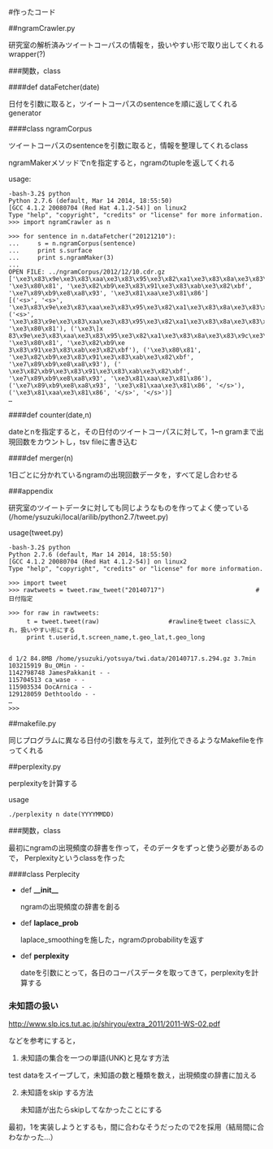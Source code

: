 #作ったコード

##ngramCrawler.py

研究室の解析済みツイートコーパスの情報を，扱いやすい形で取り出してくれるwrapper(?)

###関数，class

####def dataFetcher(date)

日付を引数に取ると，ツイートコーパスのsentenceを順に返してくれるgenerator

####class ngramCorpus

ツイートコーパスのsentenceを引数に取ると，情報を整理してくれるclass

ngramMakerメソッドでnを指定すると，ngramのtupleを返してくれる

usage:

```
-bash-3.2$ python
Python 2.7.6 (default, Mar 14 2014, 18:55:50) 
[GCC 4.1.2 20080704 (Red Hat 4.1.2-54)] on linux2
Type "help", "copyright", "credits" or "license" for more information.
>>> import ngramCrawler as n

>>> for sentence in n.dataFetcher("20121210"):
...     s = n.ngramCorpus(sentence)                                                                                                    
...     print s.surface
...     print s.ngramMaker(3)
... 
OPEN FILE: ../ngramCorpus/2012/12/10.cdr.gz
['\xe3\x83\x9e\xe3\x83\xaa\xe3\x83\x95\xe3\x82\xa1\xe3\x83\x8a\xe3\x83\x9c\xe3\x83\xbc\xe3\x82\xa4\xe3\x82\xba', '\xe3\x80\x81', '\xe3\x82\xb9\xe3\x83\x91\xe3\x83\xab\xe3\x82\xbf', '\xe7\x89\xb9\xe8\xa8\x93', '\xe3\x81\xaa\xe3\x81\x86']
[('<s>', '<s>', '\xe3\x83\x9e\xe3\x83\xaa\xe3\x83\x95\xe3\x82\xa1\xe3\x83\x8a\xe3\x83\x9c\xe3\x83\xbc\xe3\x82\xa4\xe3\x82\xba'), ('<s>', 
'\xe3\x83\x9e\xe3\x83\xaa\xe3\x83\x95\xe3\x82\xa1\xe3\x83\x8a\xe3\x83\x9c\xe3\x83\xbc\xe3\x82\xa4\xe3\x82\xba', '\xe3\x80\x81'), ('\xe3\]x
83\x9e\xe3\x83\xaa\xe3\x83\x95\xe3\x82\xa1\xe3\x83\x8a\xe3\x83\x9c\xe3\x83\xbc\xe3\x82\xa4\xe3\x82\xba', '\xe3\x80\x81', '\xe3\x82\xb9\xe
3\x83\x91\xe3\x83\xab\xe3\x82\xbf'), ('\xe3\x80\x81', '\xe3\x82\xb9\xe3\x83\x91\xe3\x83\xab\xe3\x82\xbf', '\xe7\x89\xb9\xe8\xa8\x93'), ('
\xe3\x82\xb9\xe3\x83\x91\xe3\x83\xab\xe3\x82\xbf', '\xe7\x89\xb9\xe8\xa8\x93', '\xe3\x81\xaa\xe3\x81\x86'), ('\xe7\x89\xb9\xe8\xa8\x93', '\xe3\x81\xaa\xe3\x81\x86', '</s>'), ('\xe3\x81\xaa\xe3\x81\x86', '</s>', '</s>')]
…
```


####def counter(date,n)

dateとnを指定すると，その日付のツイートコーパスに対して，1~n gramまで出現回数をカウントし，tsv fileに書き込む

####def merger(n)

1日ごとに分かれているngramの出現回数データを，すべて足し合わせる

###appendix

研究室のツイートデータに対しても同じようなものを作ってよく使っている(/home/ysuzuki/local/arilib/python2.7/tweet.py)

usage(tweet.py)

```bash:
-bash-3.2$ python
Python 2.7.6 (default, Mar 14 2014, 18:55:50) 
[GCC 4.1.2 20080704 (Red Hat 4.1.2-54)] on linux2
Type "help", "copyright", "credits" or "license" for more information.

>>> import tweet
>>> rawtweets = tweet.raw_tweet("20140717")                         #日付指定

>>> for raw in rawtweets:
     t = tweet.tweet(raw)					#rawlineをtweet classに入れ，扱いやすい形にする
     print t.userid,t.screen_name,t.geo_lat,t.geo_long           

 
d 1/2 84.8MB /home/ysuzuki/yotsuya/twi.data/20140717.s.294.gz 3.7min
103215919 Bu_OMin - -
1142798748 JamesPakkanit - -
115704513 ca_wase - -
115903534 DocArnica - -
129128059 Dethtooldo - -
…
>>> 

```

##makefile.py

同じプログラムに異なる日付の引数を与えて，並列化できるようなMakefileを作ってくれる


##perplexity.py

perplexityを計算する

usage

```
./perplexity n date(YYYYMMDD)
```

###関数，class

最初にngramの出現頻度の辞書を作って，そのデータをずっと使う必要があるので，
Perplexityというclassを作った

####class Perplecity

+ def **\_\_init\_\_**

  ngramの出現頻度の辞書を創る

+ def **laplace_prob**

  laplace_smoothingを施した，ngramのprobabilityを返す

+ def **perplexity**

   dateを引数にとって，各日のコーパスデータを取ってきて，perplexityを計算する


### 未知語の扱い

http://www.slp.ics.tut.ac.jp/shiryou/extra_2011/2011-WS-02.pdf

などを参考にすると，

1. 未知語の集合を一つの単語(UNK)と見なす方法
 
  test dataをスイープして，未知語の数と種類を数え，出現頻度の辞書に加える

2. 未知語をskip する方法

   未知語が出たらskipしてなかったことにする

最初，1を実装しようとするも，間に合わなそうだったので2を採用（結局間に合わなかった…）